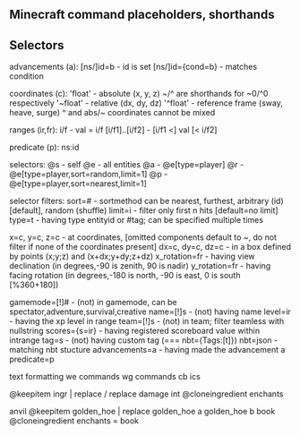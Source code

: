 ## Minecraft command placeholders, shorthands
## Selectors

advancements (a):
  [ns/]id=b        - id is set
  [ns/]id={cond=b} - matches condition

coordinates (c):
  'float'  - absolute (x, y, z)                      ~/^ are shorthands for ~0/^0 respectively
  '~float' - relative (dx, dy, dz)
  '^float' - reference frame (sway, heave, surge)     ^ and abs/~ coordinates cannot be mixed

ranges (ir,fr):
  i/f        - val = i/f
  [i/f1]..[i/f2] - [i/f1 <] val [< i/f2]

predicate (p):
  ns:id

selectors:
  @s  - self
  @e  - all entities
  @a  - @e[type=player]
  @r  - @e[type=player,sort=random,limit=1]
  @p  - @e[type=player,sort=nearest,limit=1]

selector filters:
sort=#            - sortmethod can be nearest, furthest, arbitrary (id) [default], random (shuffle)
limit=i           - filter only first n hits [default=no limit]
type=t            - having type entityid or #tag; can be specified multiple times

x=c, y=c, z=c     - at coordinates, [omitted components default to ~, do not filter if none of the coordinates present]
dx=c, dy=c, dz=c  - in a box defined by points (x;y;z) and (x+dx;y+dy;z+dz)
x_rotation=fr     - having view declination (in degrees,-90 is zenith, 90 is nadir)
y_rotation=fr     - having facing rotation (in degrees,-180 is north, -90 is east, 0 is south [%360+180])

gamemode=[!]#     - (not) in gamemode, can be spectator,adventure,survival,creative
name=[!]s         - (not) having name
level=ir          - having the xp level in range
team=[!]s         - (not) in team; filter teamless with nullstring
scores={s=ir}     - having registered scoreboard value within intrange
tag=s             - (not) having custom tag (=== nbt={Tags:[t]})
nbt=json          - matching nbt stucture
advancements=a    - having made the advancement a
predicate=p

text formatting
we commands
wg commands
cb ics


@keepitem ingr | replace <item> / replace damage int
@cloneingredient enchants

anvil
@keepitem golden_hoe | replace golden_hoe
a golden_hoe
b book
@cloneingredient enchants
  = book
